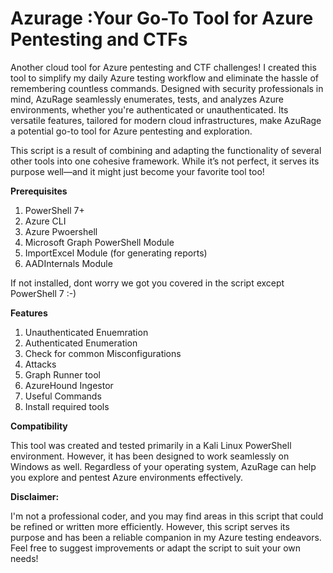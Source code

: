 # Azurage :Your Go-To Tool for Azure Pentesting and CTFs

Another cloud tool for Azure pentesting and CTF challenges! I created this tool to simplify my daily Azure testing workflow and eliminate the hassle of remembering countless commands. Designed with security professionals in mind, AzuRage seamlessly enumerates, tests, and analyzes Azure environments, whether you're authenticated or unauthenticated. Its versatile features, tailored for modern cloud infrastructures, make AzuRage a potential go-to tool for Azure pentesting and exploration.

This script is a result of combining and adapting the functionality of several other tools into one cohesive framework. While it’s not perfect, it serves its purpose well—and it might just become your favorite tool too!

**Prerequisites**

1. PowerShell 7+
2. Azure CLI
3. Azure Pwoershell
4. Microsoft Graph PowerShell Module
5. ImportExcel Module (for generating reports)
6. AADInternals Module


If not installed, dont worry we got you covered in the script except PowerShell 7 :-) 

**Features**
1. Unauthenticated Enuemration
2. Authenticated Enumeration
3. Check for common Misconfigurations
4. Attacks
5. Graph Runner tool
6. AzureHound Ingestor
7. Useful Commands
8. Install required tools

**Compatibility**

This tool was created and tested primarily in a Kali Linux PowerShell environment. However, it has been designed to work seamlessly on Windows as well. Regardless of your operating system, AzuRage can help you explore and pentest Azure environments effectively.

**Disclaimer:**

I'm not a professional coder, and you may find areas in this script that could be refined or written more efficiently. However, this script serves its purpose and has been a reliable companion in my Azure testing endeavors. Feel free to suggest improvements or adapt the script to suit your own needs!
